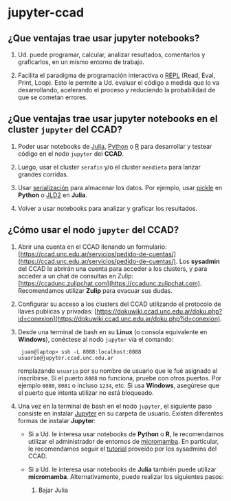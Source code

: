 # jupyter-ccad

## ¿Que ventajas trae usar **jupyter notebooks**?

1. Ud. puede programar, calcular, analizar resultados, comentarlos y graficarlos, en un mismo entorno de trabajo.

2. Facilita el paradigma de programación interactiva o [REPL](https://en.wikipedia.org/wiki/Read%E2%80%93eval%E2%80%93print_loop) (Read, Eval, Print, Loop). Esto le permite a Ud. evaluar el código a medida que lo va desarrollando, acelerando el proceso y reduciendo la probabilidad de que se cometan errores.

## ¿Que ventajas trae usar **jupyter notebooks** en el cluster `jupyter` del CCAD?

1. Poder usar notebooks de [Julia](https://julialang.org/), [Python](https://www.python.org/) o [R](https://www.r-project.org/) para desarrollar y testear código en el nodo `jupyter` del **CCAD**.

2. Luego, usar el cluster `serafin` y/o el cluster `mendieta` para lanzar grandes corridas.

3. Usar [serialización](https://es.wikipedia.org/wiki/Serializaci%C3%B3n) para almacenar los datos. Por ejemplo, usar [pickle](https://docs.python.org/3/library/pickle.html) en **Python** o [JLD2](https://github.com/JuliaIO/JLD2.jl) en **Julia**.

4. Volver a usar notebooks para analizar y graficar los resultados.

## ¿Cómo usar el nodo `jupyter` del CCAD?

1. Abrir una cuenta en el CCAD llenando un formulario: [https://ccad.unc.edu.ar/servicios/pedido-de-cuentas/](https://ccad.unc.edu.ar/servicios/pedido-de-cuentas/). Los **sysadmin** del CCAD le abrirán una cuenta para acceder a los clusters, y para acceder a un chat de consultas en Zulip: [https://ccadunc.zulipchat.com](https://ccadunc.zulipchat.com). Recomendamos utilizar **Zulip** para evacuar sus dudas.

2. Configurar su acceso a los clusters del CCAD utilizando el protocolo de llaves publicas y privadas: [https://dokuwiki.ccad.unc.edu.ar/doku.php?id=conexion](https://dokuwiki.ccad.unc.edu.ar/doku.php?id=conexion).

3. Desde una terminal de bash en su **Linux** (o consola equivalente en **Windows**), conéctese al nodo `jupyter` vía el comando:

        juan@laptop> ssh -L 8088:localhost:8088 usuario@jupyter.ccad.unc.edu.ar
        
    remplazando `usuario` por su nombre de usuario que le fué asignado al inscribirse. Si el puerto `8088` no funciona, pruebe con otros puertos. Por ejemplo `8080`, `8081` o incluso `1234`, etc. Si usa **Windows**, asegúrese que el puerto que intenta utilizar no está bloqueado.
  
4. Una vez en la terminal de bash en el nodo `jupyter`, el siguiente paso consiste en instalar [Jupyter](https://jupyter.org/) en su carpeta de usuario. Existen diferentes formas de instalar **Jupyter**:

    * Si a Ud. le interesa usar notebooks de **Python** o **R**, le recomendamos utilizar el administrador de entornos de [micromamba](https://mamba.readthedocs.io/en/latest/user_guide/micromamba.html). En particular, le recomendamos seguir el [tutorial](https://gitlab.com/-/snippets/2527216) proveído por los sysadmins del CCAD.
  
    * Si a Ud. le interesa usar notebooks de **Julia** también puede utilizar **micromamba**. Alternativamente, puede realizar los siguientes pasos:
  
        1. Bajar Julia
